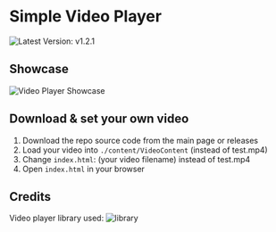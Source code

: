 # Simple Video Player

![Latest Version: `v1.2.1`](https://img.shields.io/badge/latest_version-v1.2.1-green)

## Showcase

![Video Player Showcase](https://realyozha.github.io/SimpleVideoPlayer/)

## Download & set your own video

1. Download the repo source code from the main page or releases
2. Load your video into `./content/VideoContent` (instead of test.mp4)
3. Change `index.html`: (your video filename) instead of test.mp4
4. Open `index.html` in your browser

## Credits

Video player library used: ![library](https://github.com/devmanorg/video-player-jslib)

